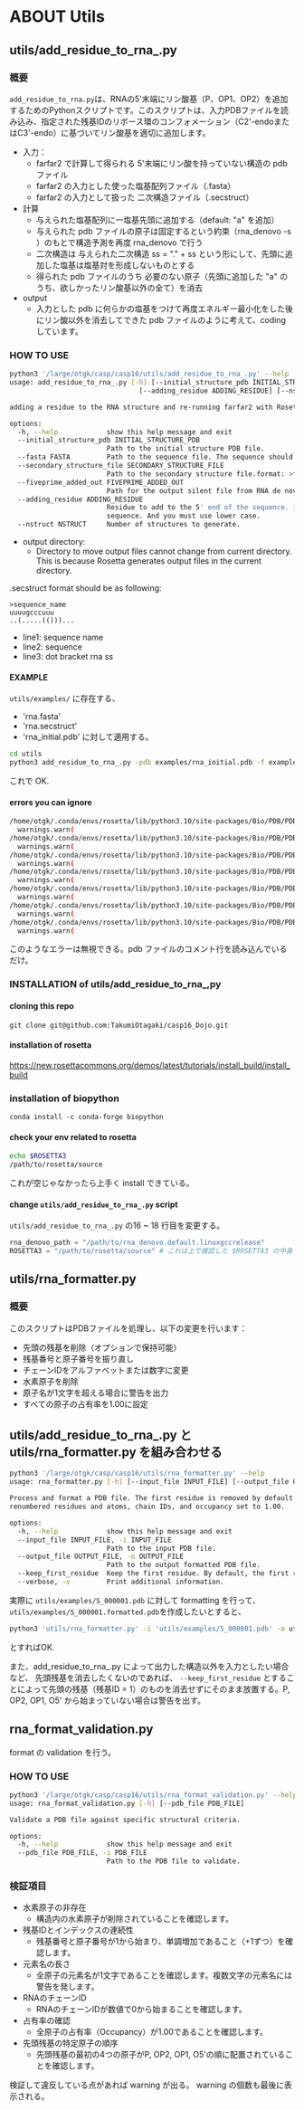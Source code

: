 # ABOUT Utils
## utils/add_residue_to_rna_.py
### 概要
`add_residue_to_rna.py`は、RNAの5'末端にリン酸基（P、OP1、OP2）を追加するためのPythonスクリプトです。このスクリプトは、入力PDBファイルを読み込み、指定された残基IDのリボース環のコンフォメーション（C2'-endoまたはC3'-endo）に基づいてリン酸基を適切に追加します。

- 入力：
    - farfar2 で計算して得られる 5'末端にリン酸を持っていない構造の pdb ファイル
    - farfar2 の入力とした使った塩基配列ファイル（.fasta）
    - farfar2 の入力として扱った 二次構造ファイル（.secstruct）
- 計算
    - 与えられた塩基配列に一塩基先頭に追加する（default: "a" を追加）
    - 与えられた pdb ファイルの原子は固定するという約束（rna_denovo -s ）のもとで構造予測を再度 rna_denovo で行う
    - 二次構造は 与えられた二次構造 ss = "." + ss という形にして、先頭に追加した塩基は塩基対を形成しないものとする
    - 得られた pdb ファイルのうち 必要のない原子（先頭に追加した "a" のうち、欲しかったリン酸基以外の全て）を消去
- output
    - 入力とした pdb に何らかの塩基をつけて再度エネルギー最小化をした後にリン酸以外を消去してできた pdb ファイルのように考えて、coding しています。



### HOW TO USE
```sh
python3 '/large/otgk/casp/casp16/utils/add_residue_to_rna_.py' --help
usage: add_residue_to_rna_.py [-h] [--initial_structure_pdb INITIAL_STRUCTURE_PDB] [--fasta FASTA] [--secondary_structure_file SECONDARY_STRUCTURE_FILE] [--fiveprime_added_out FIVEPRIME_ADDED_OUT]
                                [--adding_residue ADDING_RESIDUE] [--nstruct NSTRUCT] [--output_dir OUTPUT_DIR]

adding a residue to the RNA structure and re-running farfar2 with Rosetta, which enables us to predict the RNA tertiary structure with 5 prime residue.

options:
  -h, --help            show this help message and exit
  --initial_structure_pdb INITIAL_STRUCTURE_PDB
                        Path to the initial structure PDB file.
  --fasta FASTA         Path to the sequence file. The sequence should be in 'single' FASTA format.
  --secondary_structure_file SECONDARY_STRUCTURE_FILE
                        Path to the secondary structure file.format: >filename sequence secondary structure
  --fiveprime_added_out FIVEPRIME_ADDED_OUT
                        Path for the output silent file from RNA de novo.
  --adding_residue ADDING_RESIDUE
                        Residue to add to the 5' end of the sequence. if you want, you can add more than one residue. However, you should notice all the residues you selected will be attached to the 5' end of the
                        sequence. And you must use lower case.
  --nstruct NSTRUCT     Number of structures to generate.

```
-  output directory: 
    - Directory to move output files cannot change from current directory. This is because Rosetta generates output files in the current directory. 

.secstruct format should be as following:
```.secstruct
>sequence_name
uuuugcccuuu
..(.....(()))...
```
- line1: sequence name
- line2: sequence
- line3: dot bracket rna ss

#### EXAMPLE
`utils/examples/` に存在する、
- 'rna.fasta'
- 'rna.secstruct'
- 'rna_initial.pdb'
に対して適用する。

```sh
cd utils
python3 add_residue_to_rna_.py -pdb examples/rna_initial.pdb -f examples/rna.fasta -ss examples/rna.secstruct -o examples/rna.out -r a -n 2
```
これで OK.


#### errors you can ignore
```sh
/home/otgk/.conda/envs/rosetta/lib/python3.10/site-packages/Bio/PDB/PDBParser.py:388: PDBConstructionWarning: Ignoring unrecognized record '##Begi' at line 1904
  warnings.warn(
/home/otgk/.conda/envs/rosetta/lib/python3.10/site-packages/Bio/PDB/PDBParser.py:388: PDBConstructionWarning: Ignoring unrecognized record 'BINARY' at line 1905
  warnings.warn(
/home/otgk/.conda/envs/rosetta/lib/python3.10/site-packages/Bio/PDB/PDBParser.py:388: PDBConstructionWarning: Ignoring unrecognized record '##End ' at line 1906
  warnings.warn(
/home/otgk/.conda/envs/rosetta/lib/python3.10/site-packages/Bio/PDB/PDBParser.py:388: PDBConstructionWarning: Ignoring unrecognized record 'N_BS 5' at line 1907
  warnings.warn(
/home/otgk/.conda/envs/rosetta/lib/python3.10/site-packages/Bio/PDB/PDBParser.py:388: PDBConstructionWarning: Ignoring unrecognized record 'N_NWC ' at line 1908
  warnings.warn(
/home/otgk/.conda/envs/rosetta/lib/python3.10/site-packages/Bio/PDB/PDBParser.py:388: PDBConstructionWarning: Ignoring unrecognized record 'N_WC 1' at line 1909
  warnings.warn(
/home/otgk/.conda/envs/rosetta/lib/python3.10/site-packages/Bio/PDB/PDBParser.py:388: PDBConstructionWarning: Ignoring unrecognized record 'score ' at line 1910
  warnings.warn(
```
このようなエラーは無視できる。pdb ファイルのコメント行を読み込んでいるだけ。

### INSTALLATION of utils/add_residue_to_rna_,py
#### cloning this repo
```
git clone git@github.com:TakumiOtagaki/casp16_Dojo.git
```

#### installation of rosetta
https://new.rosettacommons.org/demos/latest/tutorials/install_build/install_build

### installation of biopython
```
conda install -c conda-forge biopython
```

#### check your env related to rosetta
```sh
echo $ROSETTA3
/path/to/rosetta/source
```
これが空じゃなかったら上手く install できている。

#### change `utils/add_residue_to_rna_.py` script
`utils/add_residue_to_rna_.py` の16 ~ 18 行目を変更する。

```py
rna_denovo_path = "/path/to/rna_denovo.default.linuxgccrelease"
ROSETTA3 = "/path/to/rosetta/source" # これは上で確認した $ROSETTA3 の中身
```


## utils/rna_formatter.py
### 概要
このスクリプトはPDBファイルを処理し、以下の変更を行います：

- 先頭の残基を削除（オプションで保持可能）
- 残基番号と原子番号を振り直し
- チェーンIDをアルファベットまたは数字に変更
- 水素原子を削除
- 原子名が1文字を超える場合に警告を出力
- すべての原子の占有率を1.00に設定

## utils/add_residue_to_rna_.py と utils/rna_formatter.py を組み合わせる
```sh
python3 '/large/otgk/casp/casp16/utils/rna_formatter.py' --help
usage: rna_formatter.py [-h] [--input_file INPUT_FILE] [--output_file OUTPUT_FILE] [--keep_first_residue] [--verbose]

Process and format a PDB file. The first residue is removed by default but can be kept with the --keep_first_residue option. The output file is formatted with
renumbered residues and atoms, chain IDs, and occupancy set to 1.00.

options:
  -h, --help            show this help message and exit
  --input_file INPUT_FILE, -i INPUT_FILE
                        Path to the input PDB file.
  --output_file OUTPUT_FILE, -o OUTPUT_FILE
                        Path to the output formatted PDB file.
  --keep_first_residue  Keep the first residue. By default, the first residue is removed.
  --verbose, -v         Print additional information.
```

実際に `utils/examples/S_000001.pdb` に対して formatting を行って、`utils/examples/S_000001.formatted.pdb`を作成したいとすると、
```sh
python3 'utils/rna_formatter.py' -i 'utils/examples/S_000001.pdb' -o utils/examples/S_000001.formatted.pdb 
```
とすればOK.


また、add_residue_to_rna_.py によって出力した構造以外を入力としたい場合など、
先頭残基を消去したくないのであれば、
`--keep_first_residue` とすることによって先頭の残基（残基ID = 1）のものを消去せずにそのまま放置する。P, OP2, OP1, O5' から始まっていない場合は警告を出す。




## rna_format_validation.py
format の validation を行う。
### HOW TO USE
```sh
python3 '/large/otgk/casp/casp16/utils/rna_format_validation.py' --help
usage: rna_format_validation.py [-h] [--pdb_file PDB_FILE]

Validate a PDB file against specific structural criteria.

options:
  -h, --help            show this help message and exit
  --pdb_file PDB_FILE, -i PDB_FILE
                        Path to the PDB file to validate.
```

### 検証項目
- 水素原子の非存在
  - 構造内の水素原子が削除されていることを確認します。
- 残基IDとインデックスの連続性
  - 残基番号と原子番号が1から始まり、単調増加であること（+1ずつ）を確認します。
- 元素名の長さ
  - 全原子の元素名が1文字であることを確認します。複数文字の元素名には警告を発します。
- RNAのチェーンID
  - RNAのチェーンIDが数値で0から始まることを確認します。
- 占有率の確認
  - 全原子の占有率（Occupancy）が1.00であることを確認します。
- 先頭残基の特定原子の順序
  - 先頭残基の最初の4つの原子がP, OP2, OP1, O5'の順に配置されていることを確認します。

検証して違反している点があれば warning が出る。
warning の個数も最後に表示される。